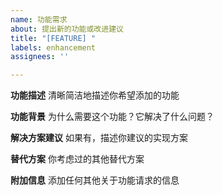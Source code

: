 ```yaml
---
name: 功能需求
about: 提出新的功能或改进建议
title: "[FEATURE] "
labels: enhancement
assignees: ''

---
```


**功能描述**
清晰简洁地描述你希望添加的功能

**功能背景**
为什么需要这个功能？它解决了什么问题？

**解决方案建议**
如果有，描述你建议的实现方案

**替代方案**
你考虑过的其他替代方案

**附加信息**
添加任何其他关于功能请求的信息